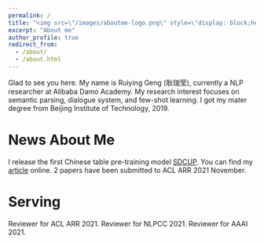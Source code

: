 ```yaml
---
permalink: /
title: "<img src=\"/images/aboutme-logo.png\" style=\"display: block;height:2em;vertical-align: middle;margin-left: auto;margin-right: auto;\">"
excerpt: "About me"
author_profile: true
redirect_from: 
  - /about/
  - /about.html
---
```



Glad to see you here. My name is Ruiying Geng (耿瑞莹), currently a NLP researcher at Alibaba Damo Academy. My research interest focuses on semantic parsing, dialogue system, and few-shot learning. I got my mater degree from Beijing Institute of Technology, 2019.


News About Me 
======
I release the first Chinese table pre-training model [SDCUP](https://github.com/alibaba/AliceMind/tree/main/SDCUP). You can find my [article](https://mp.weixin.qq.com/s/DxOVCvo-TQ2Cm77ng_ZULQ) online.
2 papers have been submitted to ACL ARR 2021 November.


Serving
======
Reviewer for ACL ARR 2021.
Reviewer for NLPCC 2021.
Reviewer for AAAI 2021.

